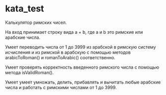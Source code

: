 # kata_test
Калькулятор римских чисел. 

На вход принимает строку вида a + b, где a и b это римские или арабские числа.

Умеет переводить числа от 1 до 3999 из арабской в римскую систему исчисления и из римской в арабскую с помощью методов arabicToRoman() и romanToArabic() соответственно.

Умеет проверять корректность введенного римского числа с помощью метода isValidRoman().

Умеет умеет умножать, делить, прибавлять и вычитать любые арабские числа и работать с римскими числами от 1 до 3999.
